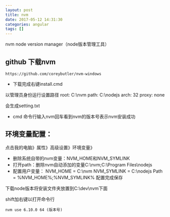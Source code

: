 ```yaml
---
layout: post
title: nvm
date: 2017-05-12 14:31:30
categories: angular
tags: []
---
```

nvm node version manager（node版本管理工具）
## github 下载nvm 

	https://github.com/coreybutler/nvm-windows


- 下载完成右键install.cmd


以管理员身份运行设置路径
	root: C:\nvm
	path: C:\nodejs
	arch: 32
	proxy: none


会生成setting.txt


- cmd 命令行输入nvm回车看到nvm的版本号表示nvm安装成功

## 环境变量配置：
点击我的电脑》属性》高级设置》环境变量》

- 删除系统自带的nvm变量：NVM_HOME和NVM_SYMLINK
- 打开path：删除nvm自动添加的变量C:\nvm;C:\Program Files\nodejs
- 配置用户变量：
	NVM_HOME = C:\nvm
	NVM_SYMLINK = C:\nodejs
	Path = %NVM_HOME%;%NVM_SYMLINK%
	配置完成保存

下载node版本将安装文件夹放置到C:\dev\nvm下面

shift加右键以打开命令行


	nvm use 6.10.0 64 (版本号)
